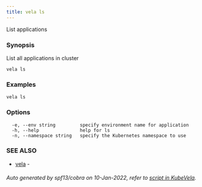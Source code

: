 ```yaml
---
title: vela ls
---
```


List applications

### Synopsis

List all applications in cluster

```
vela ls
```

### Examples

```
vela ls
```

### Options

```
  -e, --env string         specify environment name for application
  -h, --help               help for ls
  -n, --namespace string   specify the Kubernetes namespace to use
```

### SEE ALSO

* [vela](vela)	 - 

###### Auto generated by spf13/cobra on 10-Jan-2022, refer to [script in KubeVela](https://github.com/oam-dev/kubevela/tree/master/hack/docgen).
